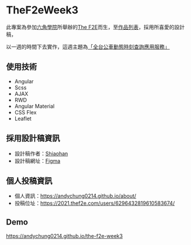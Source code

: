 # TheF2eWeek3

此專案為參加[六角學院](https://www.hexschool.com/)所舉辦的[The F2E](https://2021.thef2e.com/)而生，至[作品列表](https://2021.thef2e.com/works)，採用所喜愛的設計稿，

以一週的時間下去實作，這週主題為[「全台公車動態時刻查詢應用服務」](https://andychung0214.github.io/the-f2e-week3)

## 使用技術

- Angular
- Scss
- AJAX
- RWD
- Angular Material
- CSS Flex
- Leaflet

## 採用設計稿資訊

- 設計稿作者：[Shiaohan](https://www.behance.net/hsiaohan)
- 設計稿網址：[Figma](https://www.figma.com/file/mAZZ9AMvcobxfAKDjXTZxN/The-F2E-Week-03?node-id=5%3A3)

## 個人投稿資訊

- 個人資訊：https://andychung0214.github.io/about/
- 投稿位址：https://2021.thef2e.com/users/6296432819610583674/

## Demo

https://andychung0214.github.io/the-f2e-week3
